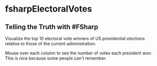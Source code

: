 # fsharpElectoralVotes
## Telling the Truth with #FSharp

Visualize the top 10 electoral vote winners of US presidential elections relative to those of the current administration.

Mouse over each column to see the number of votes each president won. This is nice because some people can't remember.
